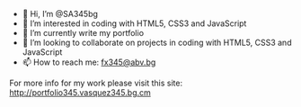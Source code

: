 - 👋 Hi, I’m @SA345bg
- 👀 I’m interested in coding with HTML5, CSS3 and JavaScript
- 🌱 I’m currently write my portfolio
- 💞️ I’m looking to collaborate on projects in coding with HTML5, CSS3 and JavaScript
- 📫 How to reach me: fx345@abv.bg

For more info for my work please visit this site: http://portfolio345.vasquez345.bg.cm

<!--
SA345bg/SA345bg is a ✨ special ✨ repository because its `README.md` (this file) appears on your GitHub profile.
You can click the Preview link to take a look at your changes.
-->
